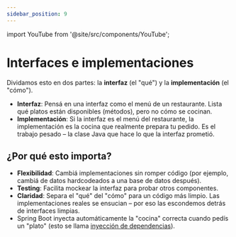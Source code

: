 ```yaml
---
sidebar_position: 9
---
```


import YouTube from '@site/src/components/YouTube';

# Interfaces e implementaciones

Dividamos esto en dos partes: la **interfaz** (el "qué") y la **implementación** (el "cómo").

* **Interfaz**: Pensá en una interfaz como el menú de un restaurante. Lista qué platos están disponibles (métodos), pero no cómo se cocinan.
* **Implementación**: Si la interfaz es el menú del restaurante, la implementación es la cocina que realmente prepara tu pedido. Es el trabajo pesado – la clase Java que hace lo que la interfaz prometió.

## ¿Por qué esto importa?

* **Flexibilidad**: Cambiá implementaciones sin romper código (por ejemplo, cambiá de datos hardcodeados a una base de datos después).
* **Testing**: Facilita mockear la interfaz para probar otros componentes.
* **Claridad**: Separa el "qué" del "cómo" para un código más limpio. Las implementaciones reales se ensucian – por eso las escondemos detrás de interfaces limpias.
* Spring Boot inyecta automáticamente la "cocina" correcta cuando pedís un "plato" (esto se llama [inyección de dependencias](/spring-boot-in-a-nutshell/dependency-injection)).